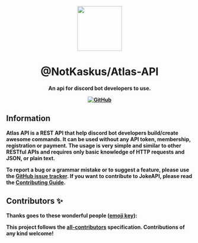 <div align="center">

<!-- ![Logo](https://wallpaperaccess.com/full/796847.jpg) -->

<img src='https://cdn.discordapp.com/avatars/655881699304931368/e0794fd923ebaed493bf5d5ef9d9e0f4.png' align="top" height='120'>

# @NotKaskus/Atlas-API

<p><b>An api for discord bot developers to use.</p>

[![GitHub](https://img.shields.io/github/license/NotKaskus/project-template)](https://github.com/NotKaskus/project-template/blob/master/LICENSE.md)

</div>

## Information

Atlas API is a REST API that help discord bot developers build/create awesome commands.
It can be used without any API token, membership, registration or payment.
The usage is very simple and similar to other RESTful APIs and requires only basic knowledge of HTTP requests and JSON, or plain text.

To report a bug or a grammar mistake or to suggest a feature, please use the [GitHub issue tracker](https://github.com/NotKaskus/Atlas-API/issues/new/choose).
If you want to contribute to JokeAPI, please read the [Contributing Guide](https://jokeapi.dev/#getting-started).

## Contributors ✨

Thanks goes to these wonderful people ([emoji key](https://allcontributors.org/docs/en/emoji-key)):

<!-- ALL-CONTRIBUTORS-LIST:START - Do not remove or modify this section -->
<!-- prettier-ignore-start -->
<!-- markdownlint-disable -->
<!-- markdownlint-enable -->
<!-- prettier-ignore-end -->

<!-- ALL-CONTRIBUTORS-LIST:END -->

This project follows the [all-contributors](https://github.com/all-contributors/all-contributors) specification. Contributions of any kind welcome!
